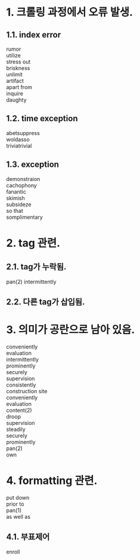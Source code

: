 # 1. 크롤링 과정에서 오류 발생.
## 1.1. index error
rumor  
utilize  
stress out  
briskness  
unlimit  
artifact  
apart from  
inquire  
daughty  

## 1.2. time exception
abetsuppress  
woldasso  
triviatrivial  

## 1.3. exception
demonstraion  
cachophony  
fanantic  
skimish  
subsideze  
so that  
somplimentary  

# 2. tag 관련.
## 2.1. tag가 누락됨.
pan(2)
intermittently  

## 2.2. 다른 tag가 삽입됨.

# 3. 의미가 공란으로 남아 있음.
conveniently  
evaluation  
intermittently  
prominently  
securely  
supervision  
consistently  
construction site  
conveniently  
evaluation  
content(2)  
droop  
supervision  
steadily  
securely  
prominently  
pan(2)  
own  

# 4. formatting 관련.
put down  
prior to  
pan(1)  
as well as  

## 4.1. 부표제어
enroll  